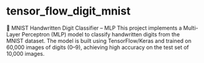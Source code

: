 # tensor_flow_digit_mnist
📌 MNIST Handwritten Digit Classifier – MLP This project implements a Multi-Layer Perceptron (MLP) model to classify handwritten digits from the MNIST dataset. The model is built using TensorFlow/Keras and trained on 60,000 images of digits (0–9), achieving high accuracy on the test set of 10,000 images.
